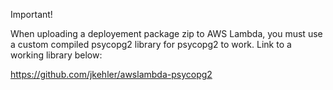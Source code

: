 Important!

When uploading a deployement package zip to AWS Lambda, you must use a custom
compiled psycopg2 library for psycopg2 to work. Link to a working library below:

https://github.com/jkehler/awslambda-psycopg2